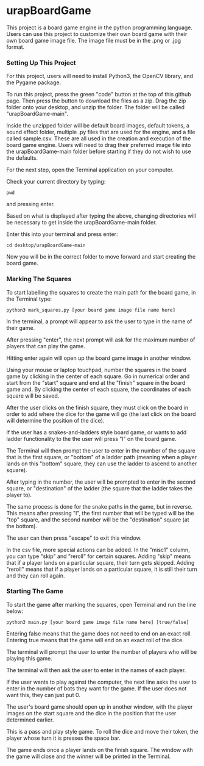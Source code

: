 # urapBoardGame

This project is a board game engine in the python programming language. Users can use this project to customize their own board game with their own board game image file. The image file must be in the .png or .jpg format.

### Setting Up This Project

For this project, users will need to install Python3, the OpenCV library, and the Pygame package.

To run this project, press the green "code" button at the top of this github page. Then press the button to download the files as a zip. Drag the zip folder onto your desktop, and unzip the folder. The folder will be called "urapBoardGame-main". 

Inside the unzipped folder will be default board images, default tokens, a sound effect folder, multiple .py files that are used for the engine, and a file called sample.csv. These are all used in the creation and execution of the board game engine. Users will need to drag their preferred image file into the urapBoardGame-main folder before starting if they do not wish to use the defaults.

For the next step, open the Terminal application on your computer. 

Check your current directory by typing:
```
pwd
```
and pressing enter.

Based on what is displayed after typing the above, changing directories will be necessary to get inside the urapBoardGame-main folder.

Enter this into your terminal and press enter:

```
cd desktop/urapBoardGame-main
```
Now you will be in the correct folder to move forward and start creating the board game.

### Marking The Squares
To start labelling the squares to create the main path for the board game, in the Terminal type:
```
python3 mark_squares.py [your board game image file name here]
```
In the terminal, a prompt will appear to ask the user to type in the name of their game.

After pressing "enter", the next prompt will ask for the maximum number of players that can play the game.

Hitting enter again will open up the board game image in another window.

Using your mouse or laptop touchpad, number the squares in the board game by clicking in the center of each square. Go in numerical order and start from the "start" square and end at the "finish" square in the board game and. By clicking the center of each square, the coordinates of each square will be saved.

After the user clicks on the finish square, they must click on the board in order to add where the dice for the game will go (the last click on the board will determine the position of the dice).

If the user has a snakes-and-ladders style board game, or wants to add ladder functionality to the  the user will press "l" on the board game. 

The Terminal will then prompt the user to enter in the number of the square that is the first square, or "bottom" of a ladder path (meaning when a player lands on this "bottom" square, they can use the ladder to ascend to another square).

After typing in the number, the user will be prompted to enter in the second square, or "destination" of the ladder (the square that the ladder takes the player to).

The same process is done for the snake paths in the game, but in reverse. This means after pressing "l", the first number that will be typed will be the "top" square, and the second number will be the "destination" square (at the bottom).

The user can then press "escape" to exit this window.

In the csv file, more special actions can be added. In the "misc1" column, you can type "skip" and "reroll" for certain squares. Adding "skip" means that if a player lands on a particular square, their turn gets skipped. Adding "reroll" means that if a player lands on a particular square, it is still their turn and they can roll again.

### Starting The Game

To start the game after marking the squares, open Terminal and run the line below:
```
python3 main.py [your board game image file name here] [true/false]
```
Entering false means that the game does not need to end on an exact roll. Entering true means that the game will end on an exact roll of the dice.

The terminal will prompt the user to enter the number of players who will be playing this game.

The terminal will then ask the user to enter in the names of each player.

If the user wants to play against the computer, the next line asks the user to enter in the number of bots they want for the game. If the user does not want this, they can just put 0.

The user's board game should open up in another window, with the player images on the start square and the dice in the position that the user determined earlier.

This is a pass and play style game. To roll the dice and move their token, the player whose turn it is presses the space bar.

The game ends once a player lands on the finish square. The window with the game will close and the winner will be printed in the Terminal.





